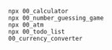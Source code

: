 `npx 00_calculator`  
`npx 00_number_guessing_game`  
`npx 00_atm`  
`npx 00_todo_list`  
`00_currency_converter`  
